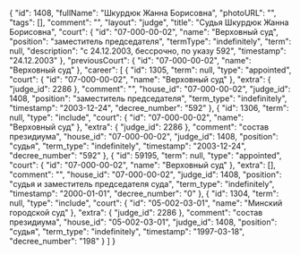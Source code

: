 {
    "id": 1408,
    "fullName": "Шкурдюк Жанна Борисовна",
    "photoURL": "",
    "tags": [],
    "comment": "",
    "layout": "judge",
    "title": "Судья Шкурдюк Жанна Борисовна",
    "court": {
        "id": "07-000-00-02",
        "name": "Верховный суд",
        "position": "заместитель председателя",
        "termType": "indefinitely",
        "term": null,
        "description": "c 24.12.2003, бессрочно, по указу 592",
        "timestamp": "24.12.2003"
    },
    "previousCourt": {
        "id": "07-000-00-02",
        "name": "Верховный суд"
    },
    "career": [
        {
            "id": 1305,
            "term": null,
            "type": "appointed",
            "court": {
                "id": "07-000-00-02",
                "name": "Верховный суд"
            },
            "extra": {
                "judge_id": 2286
            },
            "comment": "",
            "house_id": "07-000-00-02",
            "judge_id": 1408,
            "position": "заместитель председателя",
            "term_type": "indefinitely",
            "timestamp": "2003-12-24",
            "decree_number": "592"
        },
        {
            "id": 1306,
            "term": null,
            "type": "include",
            "court": {
                "id": "07-000-00-02",
                "name": "Верховный суд"
            },
            "extra": {
                "judge_id": 2286
            },
            "comment": "состав президиума",
            "house_id": "07-000-00-02",
            "judge_id": 1408,
            "position": "судья",
            "term_type": "indefinitely",
            "timestamp": "2003-12-24",
            "decree_number": "592"
        },
        {
            "id": 59195,
            "term": null,
            "type": "appointed",
            "court": {
                "id": "07-000-00-02",
                "name": "Верховный суд"
            },
            "extra": [],
            "comment": "",
            "house_id": "07-000-00-02",
            "judge_id": 1408,
            "position": "судья и заместитель председателя суда",
            "term_type": "indefinitely",
            "timestamp": "2000-01-01",
            "decree_number": "0"
        },
        {
            "id": 1304,
            "term": null,
            "type": "include",
            "court": {
                "id": "05-002-03-01",
                "name": "Минский городской суд"
            },
            "extra": {
                "judge_id": 2286
            },
            "comment": "состав президиума",
            "house_id": "05-002-03-01",
            "judge_id": 1408,
            "position": "судья",
            "term_type": "indefinitely",
            "timestamp": "1997-03-18",
            "decree_number": "198"
        }
    ]
}
